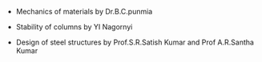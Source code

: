 - Mechanics of materials by Dr.B.C.punmia

- Stability of columns by YI Nagornyi

- Design of steel structures by Prof.S.R.Satish Kumar and Prof A.R.Santha Kumar

